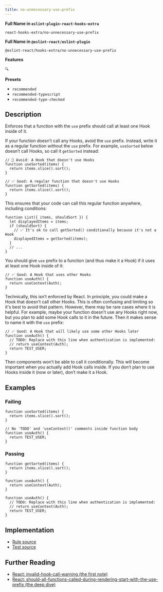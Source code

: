 ```yaml
---
title: no-unnecessary-use-prefix
---
```


**Full Name in `eslint-plugin-react-hooks-extra`**

```plain copy
react-hooks-extra/no-unnecessary-use-prefix
```

**Full Name in `@eslint-react/eslint-plugin`**

```plain copy
@eslint-react/hooks-extra/no-unnecessary-use-prefix
```

**Features**

`🔍`

**Presets**

- `recommended`
- `recommended-typescript`
- `recommended-type-checked`

## Description

Enforces that a function with the `use` prefix should call at least one Hook inside of it.

If your function doesn’t call any Hooks, avoid the `use` prefix. Instead, write it as a regular function without the `use` prefix. For example, `useSorted` below doesn’t call Hooks, so call it `getSorted` instead:

```tsx
// 🔴 Avoid: A Hook that doesn't use Hooks
function useSorted(items) {
  return items.slice().sort();
}
```

```tsx
// ✅ Good: A regular function that doesn't use Hooks
function getSorted(items) {
  return items.slice().sort();
}
```

This ensures that your code can call this regular function anywhere, including conditions:

```tsx
function List({ items, shouldSort }) {
  let displayedItems = items;
  if (shouldSort) {
    // ✅ It's ok to call getSorted() conditionally because it's not a Hook
    displayedItems = getSorted(items);
  }
  // ...
}
```

You should give `use` prefix to a function (and thus make it a Hook) if it uses at least one Hook inside of it:

```tsx
// ✅ Good: A Hook that uses other Hooks
function useAuth() {
  return useContext(Auth);
}
```

Technically, this isn’t enforced by React. In principle, you could make a Hook that doesn’t call other Hooks. This is often confusing and limiting so it's best to avoid that pattern. However, there may be rare cases where it is helpful. For example, maybe your function doesn’t use any Hooks right now, but you plan to add some Hook calls to it in the future. Then it makes sense to name it with the `use` prefix:

```tsx
// ✅ Good: A Hook that will likely use some other Hooks later
function useAuth() {
  // TODO: Replace with this line when authentication is implemented:
  // return useContext(Auth);
  return TEST_USER;
}
```

Then components won’t be able to call it conditionally. This will become important when you actually add Hook calls inside. If you don’t plan to use Hooks inside it (now or later), don’t make it a Hook.

## Examples

### Failing

```tsx
function useSorted(items) {
  return items.slice().sort();
}
```

```tsx
// No 'TODO' and 'useContext()' comments inside function body
function useAuth() {
  return TEST_USER;
}
```

### Passing

```tsx
function getSorted(items) {
  return items.slice().sort();
}
```

```tsx
function useAuth() {
  return useContext(Auth);
}
```

```tsx
function useAuth() {
  // TODO: Replace with this line when authentication is implemented:
  // return useContext(Auth);
  return TEST_USER;
}
```

## Implementation

- [Rule source](https://github.com/Rel1cx/eslint-react/tree/main/packages/plugins/eslint-plugin-react-hooks-extra/src/rules/no-unnecessary-use-prefix.ts)
- [Test source](https://github.com/Rel1cx/eslint-react/tree/main/packages/plugins/eslint-plugin-react-hooks-extra/src/rules/no-unnecessary-use-prefix.spec.ts)

## Further Reading

- [React: invalid-hook-call-warning (the first note)](https://react.dev/warnings/invalid-hook-call-warning)
- [React: should-all-functions-called-during-rendering-start-with-the-use-prefix (the deep dive)](https://react.dev/learn/reusing-logic-with-custom-hooks#should-all-functions-called-during-rendering-start-with-the-use-prefix)
